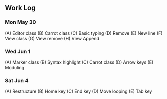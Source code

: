 ## Work Log
### Mon May 30
(A) Editor class
(B) Carrot class
(C) Basic typing
(D) Remove
(E) New line
(F) View class
(G) View remove
(H) View Append
### Wed Jun 1
(A) Marker class
(B) Syntax highlight
(C) Carrot class
(D) Arrow keys
(E) Moduling
### Sat Jun 4
(A) Restructure
(B) Home key
(C) End key
(D) Move looping
(E) Tab key